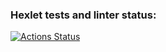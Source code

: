 ### Hexlet tests and linter status:
[![Actions Status](https://github.com/Agevork2020/python-project-lvl2/workflows/hexlet-check/badge.svg)](https://github.com/Agevork2020/python-project-lvl2/actions)